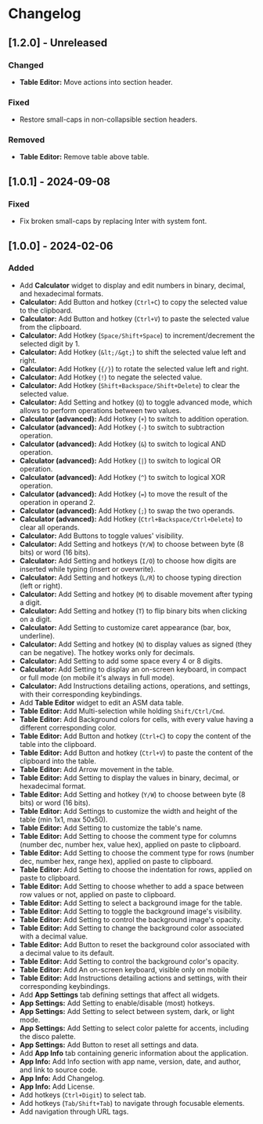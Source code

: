 # Changelog

## [1.2.0] - Unreleased

### Changed

- **Table Editor:** Move actions into section header.

### Fixed

- Restore small-caps in non-collapsible section headers.

### Removed

- **Table Editor:** Remove table above table.

## [1.0.1] - 2024-09-08

### Fixed

- Fix broken small-caps by replacing Inter with system font.

## [1.0.0] - 2024-02-06

### Added

- Add **Calculator** widget to display and edit numbers in binary, decimal, and hexadecimal formats.
- **Calculator:** Add Button and hotkey (`Ctrl+C`) to copy the selected value to the clipboard.
- **Calculator:** Add Button and hotkey (`Ctrl+V`) to paste the selected value from the clipboard.
- **Calculator:** Add Hotkey (`Space/Shift+Space`) to increment/decrement the selected digit by 1.
- **Calculator:** Add Hotkey (`&lt;/&gt;`) to shift the selected value left and right.
- **Calculator:** Add Hotkey (`{/}`) to rotate the selected value left and right.
- **Calculator:** Add Hotkey (`!`) to negate the selected value.
- **Calculator:** Add Hotkey (`Shift+Backspace/Shift+Delete`) to clear the selected value.
- **Calculator:** Add Setting and hotkey (`Q`) to toggle advanced mode, which allows to perform operations between two values.
- **Calculator (advanced):** Add Hotkey (`+`) to switch to addition operation.
- **Calculator (advanced):** Add Hotkey (`-`) to switch to subtraction operation.
- **Calculator (advanced):** Add Hotkey (`&`) to switch to logical AND operation.
- **Calculator (advanced):** Add Hotkey (`|`) to switch to logical OR operation.
- **Calculator (advanced):** Add Hotkey (`^`) to switch to logical XOR operation.
- **Calculator (advanced):** Add Hotkey (`=`) to move the result of the operation in operand 2.
- **Calculator (advanced):** Add Hotkey (`;`) to swap the two operands.
- **Calculator (advanced):** Add Hotkey (`Ctrl+Backspace/Ctrl+Delete`) to clear all operands.
- **Calculator:** Add Buttons to toggle values' visibility.
- **Calculator:** Add Setting and hotkeys (`Y/W`) to choose between byte (8 bits) or word (16 bits).
- **Calculator:** Add Setting and hotkeys (`I/O`) to choose how digits are inserted while typing (insert or overwrite).
- **Calculator:** Add Setting and hotkeys (`L/R`) to choose typing direction (left or right).
- **Calculator:** Add Setting and hotkey (`M`) to disable movement after typing a digit.
- **Calculator:** Add Setting and hotkey (`T`) to flip binary bits when clicking on a digit.
- **Calculator:** Add Setting to customize caret appearance (bar, box, underline).
- **Calculator:** Add Setting and hotkey (`N`) to display values as signed (they can be negative). The hotkey works only for decimals.
- **Calculator:** Add Setting to add some space every 4 or 8 digits.
- **Calculator:** Add Setting to display an on-screen keyboard, in compact or full mode (on mobile it's always in full mode).
- **Calculator:** Add Instructions detailing actions, operations, and settings, with their corresponding keybindings.
- Add **Table Editor** widget to edit an ASM data table.
- **Table Editor:** Add Multi-selection while holding `Shift/Ctrl/Cmd`.
- **Table Editor:** Add Background colors for cells, with every value having a different corresponding color.
- **Table Editor:** Add Button and hotkey (`Ctrl+C`) to copy the content of the table into the clipboard.
- **Table Editor:** Add Button and hotkey (`Ctrl+V`) to paste the content of the clipboard into the table.
- **Table Editor:** Add Arrow movement in the table.
- **Table Editor:** Add Setting to display the values in binary, decimal, or hexadecimal format.
- **Table Editor:** Add Setting and hotkey (`Y/W`) to choose between byte (8 bits) or word (16 bits).
- **Table Editor:** Add Settings to customize the width and height of the table (min 1x1, max 50x50).
- **Table Editor:** Add Setting to customize the table's name.
- **Table Editor:** Add Setting to choose the comment type for columns (number dec, number hex, value hex), applied on paste to clipboard.
- **Table Editor:** Add Setting to choose the comment type for rows (number dec, number hex, range hex), applied on paste to clipboard.
- **Table Editor:** Add Setting to choose the indentation for rows, applied on paste to clipboard.
- **Table Editor:** Add Setting to choose whether to add a space between row values or not, applied on paste to clipboard.
- **Table Editor:** Add Setting to select a background image for the table.
- **Table Editor:** Add Setting to toggle the background image's visibility.
- **Table Editor:** Add Setting to control the background image's opacity.
- **Table Editor:** Add Setting to change the background color associated with a decimal value.
- **Table Editor:** Add Button to reset the background color associated with a decimal value to its default.
- **Table Editor:** Add Setting to control the background color's opacity.
- **Table Editor:** Add An on-screen keyboard, visible only on mobile
- **Table Editor:** Add Instructions detailing actions and settings, with their corresponding keybindings.
- Add **App Settings** tab defining settings that affect all widgets.
- **App Settings:** Add Setting to enable/disable (most) hotkeys.
- **App Settings:** Add Setting to select between system, dark, or light mode.
- **App Settings:** Add Setting to select color palette for accents, including the disco palette.
- **App Settings:** Add Button to reset all settings and data.
- Add **App Info** tab containing generic information about the application.
- **App Info:** Add Info section with app name, version, date, and author, and link to source code.
- **App Info:** Add Changelog.
- **App Info:** Add License.
- Add hotkeys (`Ctrl+Digit`) to select tab.
- Add hotkeys (`Tab/Shift+Tab`) to navigate through focusable elements.
- Add navigation through URL tags.

